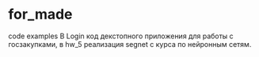 # for_made
code examples
В Login код декстопного приложения для работы с госзакупками, в hw_5 реализация segnet с курса по нейронным сетям.
